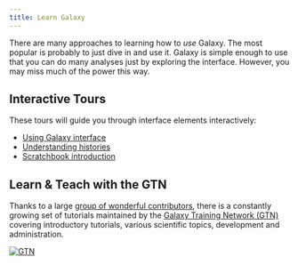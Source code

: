 ```yaml
---
title: Learn Galaxy
---
```

There are many approaches to learning how to *use* Galaxy. The most popular is probably to just dive in and use it. Galaxy is simple enough to use that you can do many analyses just by exploring the interface. However, you may miss much of the power this way.

## Interactive Tours

These tours will guide you through interface elements interactively:

- [Using Galaxy interface](https://usegalaxy.org/tours/core.galaxy_ui)
- [Understanding histories](https://usegalaxy.org/tours/core.history)
- [Scratchbook introduction](https://usegalaxy.org/tours/core.scratchbook)


## Learn & Teach with the GTN

Thanks to a large [group of wonderful contributors](https://github.com/galaxyproject/training-material/graphs/contributors), there is a constantly growing set of tutorials maintained by the [Galaxy Training Network (GTN)](https://training.galaxyproject.org/) covering introductory tutorials, various scientific topics, development and administration. 

[![GTN](/images/galaxy-logos/GTNLogo300.png)](https://training.galaxyproject.org/)
